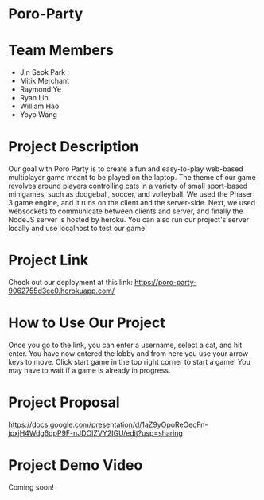 # Poro-Party
# Team Members
- Jin Seok Park
- Mitik Merchant
- Raymond Ye
- Ryan Lin
- William Hao
- Yoyo Wang

# Project Description
Our goal with Poro Party is to create a fun and easy-to-play web-based multiplayer game meant to be played on the laptop. The theme of our game revolves around players controlling cats in a variety of small sport-based minigames, such as dodgeball, soccer, and volleyball. We used the Phaser 3 game engine, and it runs on the client and the server-side. Next, we used websockets to communicate between clients and server, and finally the NodeJS server is hosted by heroku. You can also run our project's server locally and use localhost to test our game!

# Project Link
Check out our deployment at this link: https://poro-party-9062755d3ce0.herokuapp.com/

# How to Use Our Project
Once you go to the link, you can enter a username, select a cat, and hit enter. You have now entered the lobby and from here you use your arrow keys to move. Click start game in the top right corner to start a game! You may have to wait if a game is already in progress.

# Project Proposal
https://docs.google.com/presentation/d/1aZ9yOpoReOecFn-jpxjH4Wdg6dpP9F-nJDOlZVY2IGU/edit?usp=sharing

# Project Demo Video
Coming soon!
